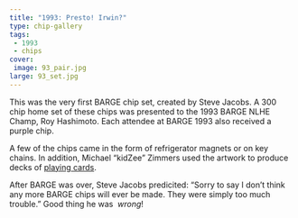 ```yaml
---
title: "1993: Presto! Irwin?"
type: chip-gallery
tags:
 - 1993
 - chips
cover:
 image: 93_pair.jpg
large: 93_set.jpg
---
```


This was the very first BARGE chip set, created by Steve Jacobs. A 300 chip
home set of these chips was presented to the 1993 BARGE NLHE Champ, Roy
Hashimoto. Each attendee at BARGE 1993 also received a purple chip.

A few of the chips came in the form of refrigerator magnets or on key
chains. In addition, Michael &#8220;kidZee&#8221; Zimmers used the artwork to
produce decks of 
[playing cards](https://www.bargechips.org/other-stuff/1993-playing-cards/).

After BARGE was over, Steve Jacobs predicited: &#8220;Sorry to say I
don&#8217;t think any more BARGE chips will ever be made. They were simply too
much trouble.&#8221; Good thing he was&nbsp; *wrong*!
